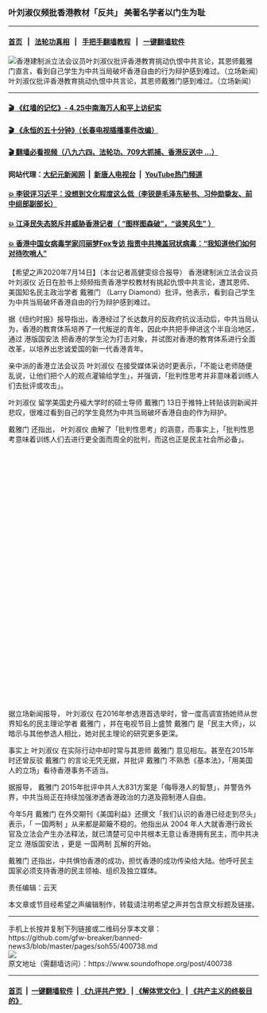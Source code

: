 ### 叶刘淑仪频批香港教材「反共」 美著名学者以门生为耻
------------------------

#### [首页](https://github.com/gfw-breaker/banned-news3/blob/master/README.md) &nbsp;&nbsp;|&nbsp;&nbsp; [法轮功真相](https://github.com/begood0513/basic/blob/master/README.md)  &nbsp;&nbsp;|&nbsp;&nbsp; [手把手翻墙教程](https://github.com/gfw-breaker/guides/wiki)  &nbsp;&nbsp;|&nbsp;&nbsp; [一键翻墙软件](https://github.com/gfw-breaker/nogfw/blob/master/README.md)  



<div><img alt="香港建制派立法会议员叶刘淑仪批评香港教育挑动仇恨中共言论，其恩师戴雅门直言，看到自己学生为中共当局破坏香港自由的行为辩护感到难过。（立场新闻）" src="https://img.soundofhope.org/2020-07/20200713-23-23_wm4zz_1200x0-1594704648148.png"/>
<br/><figcaption class="caption">
 叶刘淑仪批评香港教育挑动仇恨中共言论，其恩师戴雅门感到难过。（立场新闻）
</figcaption></div><hr/>

#### [ 🎬  《红墙的记忆》- 4.25中南海万人和平上访纪实](http://141.164.39.94:10000/videos/legend/425.html)

#### [ 🎬  《永恒的五十分钟》（长春电视插播事件改编） ](http://141.164.39.94:10000/videos/news/ComingForYou-2.html)

#### [ 🎬  翻墙必看视频（八九六四、法轮功、709大抓捕、香港反送中 ...）](https://github.com/gfw-breaker/links/blob/master/banned.md)

#### 网站代理：[大纪元新闻网](http://167.172.10.89:10080/gb/) &nbsp;|&nbsp; [新唐人电视台](http://167.172.10.89:8808/gb/) &nbsp;|&nbsp; [YouTube热门频道](http://158.247.203.241/youtube.html)

#### [ 💥 李锐评习近平：没想到文化程度这么低（李锐是毛泽东秘书、习仲勋挚友、前中组部副部长）](http://141.164.39.94:10000/videos/res/Communist/lirui-xi.html)

#### [ 💥 江泽民失态怒斥并威胁香港记者（ “图样图森破”，“谈笑风生” ）](http://141.164.39.94:10000/videos/res/realjzm/naive.html)

#### [ 💥 香港中国女病毒学家闫丽梦Fox专访 指责中共掩盖冠状病毒：“我知道他们如何对待吹哨人”](http://141.164.39.94:10000/videos/corona/yan.html)

<div><div class="Content__Wrapper sc-1bvya0-0 grZQxZ">
 <p class="meta-top">
  <span class="meta">
   【希望之声2020年7月14日】（本台记者高健雯综合报导）
  </span>
  香港建制派立法会议员
  <ok href="/term/3465">
   叶刘淑仪
  </ok>
  近日在脸书上频频指责香港学校教材有挑起仇恨中共言论，遭其恩师、美国知名民主政治学者
  <ok href="/term/325258">
   戴雅门
  </ok>
  （Larry Diamond）批评。他表示，看到自己学生为中共当局破坏香港自由的行为辩护感到难过。
 </p>
 <p>
  据《纽约时报》报导指出，香港经过了长达数月的反政府抗议活动后，中共当局认为，香港的教育体系培养了一代叛逆的青年，因此中共把手伸进这个半自治地区，通过
  <ok href="/term/289951">
   港版国安法
  </ok>
  把香港的学生沦为打击对象，并试图对香港的教育体系进行全面改革，以培养出忠诚爱国的新一代香港青年。
 </p>
 <div class="AD_Embed__Wrap-sc-1xslmin-0 igMuqX module desktop">
  <div>
  </div>
 </div>
 <p>
  亲中派的香港立法会议员
  <ok href="/term/3465">
   叶刘淑仪
  </ok>
  在接受媒体采访时更表示，「不能让老师随便乱说，让他们把个人的观点灌输给学生」，并强调，「批判性思考并非意味着训练人们去批评或攻击」。
 </p>
 <p>
  <ok href="/term/3465">
   叶刘淑仪
  </ok>
  留学美国史丹褔大学时的硕士导师
  <ok href="/term/325258">
   戴雅门
  </ok>
  13日于推特上转贴该则新闻并悲叹，很难过看到自己的学生竟然为中共当局破坏香港自由的作为辩护。
 </p>
 <p>
  <ok href="/term/325258">
   戴雅门
  </ok>
  还指出，
  <ok href="/term/3465">
   叶刘淑仪
  </ok>
  曲解了「批判性思考」的涵意，而事实上，「批判性思考意味着训练人们去进行更全面而周全的批判，而这也正是民主社会所必备」。
 </p>
 <div class="soh-embed">
  <div class="soh-embed-inner">
   <div class="iframely-embed" style="max-width: 550px;">
    <div class="iframely-responsive" style="padding-bottom: 100%;">
    </div>
   </div>
  </div>
 </div>
 <p>
  据立场新闻报导，
  <ok href="/term/3465">
   叶刘淑仪
  </ok>
  在2016年参选港首选举时，曾一度高调宣扬她师从世界知名的民主理论学者
  <ok href="/term/325258">
   戴雅门
  </ok>
  ，并在电视节目上盛赞
  <ok href="/term/325258">
   戴雅门
  </ok>
  是「民主大师」，以暗示与其他参选人相比，她对民主理论的研究更多更深。
 </p>
 <p>
  事实上
  <ok href="/term/3465">
   叶刘淑仪
  </ok>
  在实际行动中却时常与其恩师
  <ok href="/term/325258">
   戴雅门
  </ok>
  意见相左。甚至在2015年时还曾反驳
  <ok href="/term/325258">
   戴雅门
  </ok>
  的言论无凭无据，并批评
  <ok href="/term/325258">
   戴雅门
  </ok>
  不熟悉《基本法》，「用美国人的立场」看待香港事务不适当。
 </p>
 <p>
  据报导，
  <ok href="/term/325258">
   戴雅门
  </ok>
  2015年批评中共人大831方案是「侮辱港人的智慧」，并警告外界，中共当局正在持续加强渗透香港政治的力道及箝制港人自由。
 </p>
 <p>
  今年5月
  <ok href="/term/325258">
   戴雅门
  </ok>
  在外交期刊《美国利益》还撰文「我们认识的香港已经走到尽头」表示，「
  <ok href="/term/1658">
   一国两制
  </ok>
  」从来都是颠簸不稳的。他指出从 2004 年人大就香港行政长官及立法会产生办法释法，就已清楚可见中共根本无意让香港拥有民主，而中共决定立
  <ok href="/term/289951">
   港版国安法
  </ok>
  ，更是
  <ok href="/term/1658">
   一国两制
  </ok>
  瓦解的开始。
 </p>
 <p>
  <ok href="/term/325258">
   戴雅门
  </ok>
  还指出，中共惧怕香港的成功，担忧香港的成功传染给大陆。他呼吁民主国家必须支持香港的民主领袖、组织及独立媒体。
 </p>
 <p class="meta-btm">
  责任编辑：云天
 </p>
 <p class="meta-btm">
  本文章或节目经希望之声编辑制作，转载请注明希望之声并包含原文标题及链接。
 </p>
</div>
</div>
<hr/>
手机上长按并复制下列链接或二维码分享本文章：<br/>
https://github.com/gfw-breaker/banned-news3/blob/master/pages/soh55/400738.md <br/>
<a href='https://github.com/gfw-breaker/banned-news3/blob/master/pages/soh55/400738.md'><img src='https://github.com/gfw-breaker/banned-news3/blob/master/pages/soh55/400738.md.png'/></a> <br/>
原文地址（需翻墙访问）：https://www.soundofhope.org/post/400738


------------------------
#### [首页](https://github.com/gfw-breaker/banned-news3/blob/master/README.md) &nbsp;|&nbsp; [一键翻墙软件](https://github.com/gfw-breaker/nogfw/blob/master/README.md) &nbsp;| [《九评共产党》](https://github.com/gfw-breaker/9ping.md/blob/master/README.md#九评之一评共产党是什么) | [《解体党文化》](https://github.com/gfw-breaker/jtdwh.md/blob/master/README.md) | [《共产主义的终极目的》](https://github.com/gfw-breaker/gczydzjmd.md/blob/master/README.md)


<img src='http://gfw-breaker.win/banned-news3/pages/soh55/400738.md' width='0px' height='0px'/>